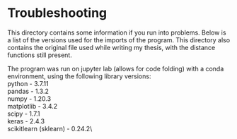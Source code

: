 # Troubleshooting
This directory contains some information if you run into problems. Below is a list of the versions used for the imports of the program.
This directory also contains the original file used while writing my thesis, with the distance functions still present. 

The program was run on jupyter lab (allows for code folding) with a conda environment, using the following library versions:\
python - 3.7.11\
pandas - 1.3.2\
numpy - 1.20.3\
matplotlib - 3.4.2\
scipy - 1.7.1\
keras - 2.4.3\
scikitlearn (sklearn) - 0.24.2\
